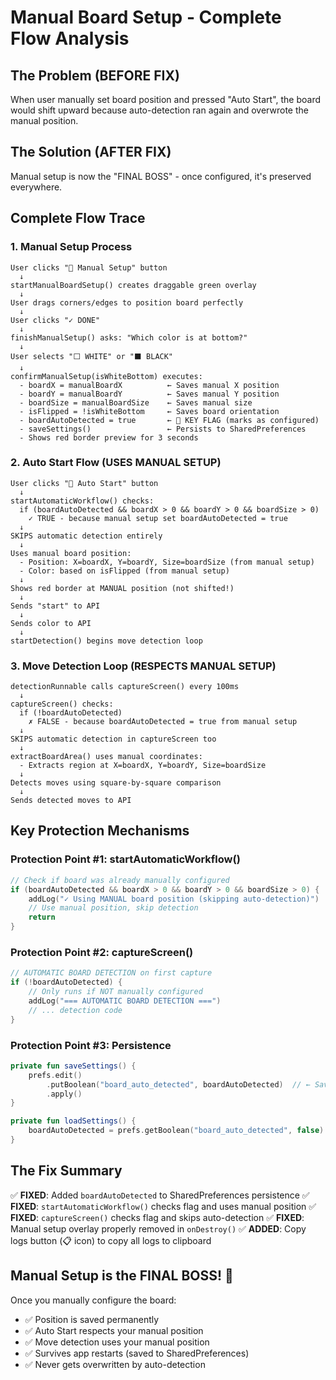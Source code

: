 # Manual Board Setup - Complete Flow Analysis

## The Problem (BEFORE FIX)
When user manually set board position and pressed "Auto Start", the board would shift upward because auto-detection ran again and overwrote the manual position.

## The Solution (AFTER FIX)
Manual setup is now the "FINAL BOSS" - once configured, it's preserved everywhere.

## Complete Flow Trace

### 1. Manual Setup Process
```
User clicks "📐 Manual Setup" button
  ↓
startManualBoardSetup() creates draggable green overlay
  ↓
User drags corners/edges to position board perfectly
  ↓
User clicks "✓ DONE"
  ↓
finishManualSetup() asks: "Which color is at bottom?"
  ↓
User selects "⬜ WHITE" or "⬛ BLACK"
  ↓
confirmManualSetup(isWhiteBottom) executes:
  - boardX = manualBoardX          ← Saves manual X position
  - boardY = manualBoardY          ← Saves manual Y position  
  - boardSize = manualBoardSize    ← Saves manual size
  - isFlipped = !isWhiteBottom     ← Saves board orientation
  - boardAutoDetected = true       ← 🔑 KEY FLAG (marks as configured)
  - saveSettings()                 ← Persists to SharedPreferences
  - Shows red border preview for 3 seconds
```

### 2. Auto Start Flow (USES MANUAL SETUP)
```
User clicks "🤖 Auto Start" button
  ↓
startAutomaticWorkflow() checks:
  if (boardAutoDetected && boardX > 0 && boardY > 0 && boardSize > 0)
    ✓ TRUE - because manual setup set boardAutoDetected = true
  ↓
SKIPS automatic detection entirely
  ↓
Uses manual board position:
  - Position: X=boardX, Y=boardY, Size=boardSize (from manual setup)
  - Color: based on isFlipped (from manual setup)
  ↓
Shows red border at MANUAL position (not shifted!)
  ↓
Sends "start" to API
  ↓
Sends color to API  
  ↓
startDetection() begins move detection loop
```

### 3. Move Detection Loop (RESPECTS MANUAL SETUP)
```
detectionRunnable calls captureScreen() every 100ms
  ↓
captureScreen() checks:
  if (!boardAutoDetected)
    ✗ FALSE - because boardAutoDetected = true from manual setup
  ↓
SKIPS automatic detection in captureScreen too
  ↓
extractBoardArea() uses manual coordinates:
  - Extracts region at X=boardX, Y=boardY, Size=boardSize
  ↓
Detects moves using square-by-square comparison
  ↓
Sends detected moves to API
```

## Key Protection Mechanisms

### Protection Point #1: startAutomaticWorkflow()
```kotlin
// Check if board was already manually configured
if (boardAutoDetected && boardX > 0 && boardY > 0 && boardSize > 0) {
    addLog("✓ Using MANUAL board position (skipping auto-detection)")
    // Use manual position, skip detection
    return
}
```

### Protection Point #2: captureScreen()
```kotlin
// AUTOMATIC BOARD DETECTION on first capture
if (!boardAutoDetected) {
    // Only runs if NOT manually configured
    addLog("=== AUTOMATIC BOARD DETECTION ===")
    // ... detection code
}
```

### Protection Point #3: Persistence
```kotlin
private fun saveSettings() {
    prefs.edit()
        .putBoolean("board_auto_detected", boardAutoDetected)  // ← Saved!
        .apply()
}

private fun loadSettings() {
    boardAutoDetected = prefs.getBoolean("board_auto_detected", false)  // ← Loaded!
}
```

## The Fix Summary

✅ **FIXED**: Added `boardAutoDetected` to SharedPreferences persistence
✅ **FIXED**: `startAutomaticWorkflow()` checks flag and uses manual position
✅ **FIXED**: `captureScreen()` checks flag and skips auto-detection
✅ **FIXED**: Manual setup overlay properly removed in `onDestroy()`
✅ **ADDED**: Copy logs button (📋 icon) to copy all logs to clipboard

## Manual Setup is the FINAL BOSS! 👑

Once you manually configure the board:
- ✅ Position is saved permanently
- ✅ Auto Start respects your manual position
- ✅ Move detection uses your manual position
- ✅ Survives app restarts (saved to SharedPreferences)
- ✅ Never gets overwritten by auto-detection
